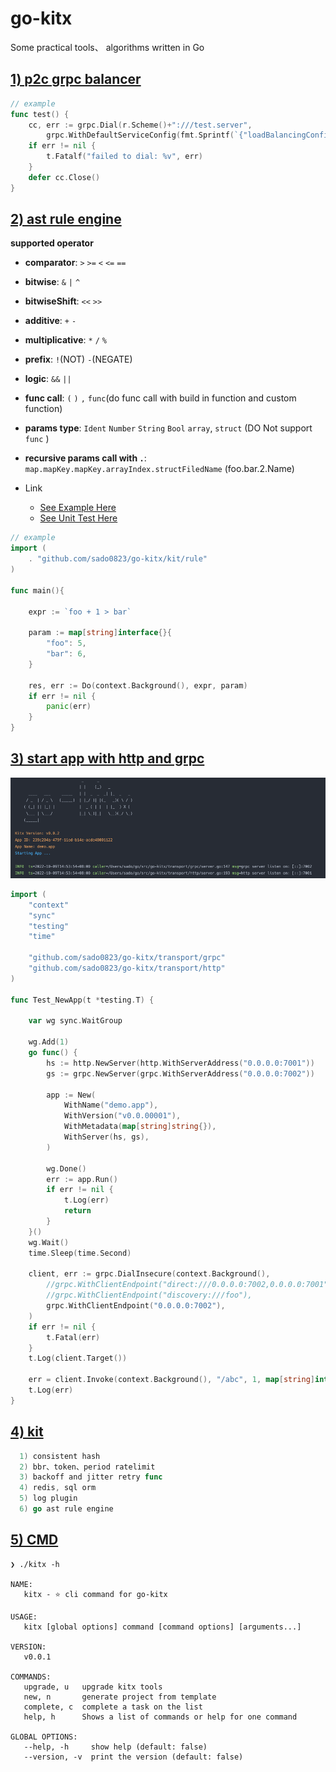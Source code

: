 # go-kitx



Some practical tools、 algorithms written in Go


## [**1) p2c grpc balancer**](https://github.com/sado0823/go-kitx/tree/master/grpc/balancer/p2c)
```go
// example
func test() {
    cc, err := grpc.Dial(r.Scheme()+":///test.server",
        grpc.WithDefaultServiceConfig(fmt.Sprintf(`{"loadBalancingConfig": [{"%s":{}}]}`, p2c.Name)))
    if err != nil {
        t.Fatalf("failed to dial: %v", err)
    }
    defer cc.Close()
}
```

## [**2) ast rule engine**](https://github.com/sado0823/go-kitx/tree/master/kit/rule)

__supported operator__

* **comparator**: `>` `>=` `<` `<=` `==`

* **bitwise**: `&` `|` `^`

* **bitwiseShift**: `<<` `>>`

* **additive**: `+` `-`

* **multiplicative**: `*` `/` `%`

* **prefix**: `!`(NOT)  `-`(NEGATE)

* **logic**: `&&` `||`

* **func call**: `(` `)` `,` `func`(do func call with build in function and custom function)

* **params type**: `Ident` `Number` `String` `Bool` `array`, `struct` (DO Not support `func` )

* **recursive params call with `.`**: `map.mapKey.mapKey.arrayIndex.structFiledName` (foo.bar.2.Name)

* Link
  * [See Example Here](https://github.com/sado0823/go-kitx/blob/master/kit/rule/example_test.go)
  * [See Unit Test Here](https://github.com/sado0823/go-kitx/blob/master/kit/rule/rule_params_test.go)

```go
// example
import (
    . "github.com/sado0823/go-kitx/kit/rule"
)

func main(){

    expr := `foo + 1 > bar`
	
    param := map[string]interface{}{
        "foo": 5,
        "bar": 6,
    }
	
    res, err := Do(context.Background(), expr, param)
    if err != nil {
        panic(err)
    }
}

```


## [**3) start app with http and grpc**](https://github.com/sado0823/go-kitx/tree/master)

![img.png](docs/image/img.png)

```go
import (
    "context"
    "sync"
    "testing"
    "time"
	
    "github.com/sado0823/go-kitx/transport/grpc"
    "github.com/sado0823/go-kitx/transport/http"
)

func Test_NewApp(t *testing.T) {

	var wg sync.WaitGroup

	wg.Add(1)
	go func() {
		hs := http.NewServer(http.WithServerAddress("0.0.0.0:7001"))
		gs := grpc.NewServer(grpc.WithServerAddress("0.0.0.0:7002"))

		app := New(
			WithName("demo.app"),
			WithVersion("v0.0.00001"),
			WithMetadata(map[string]string{}),
			WithServer(hs, gs),
		)

		wg.Done()
		err := app.Run()
		if err != nil {
			t.Log(err)
			return
		}
	}()
	wg.Wait()
	time.Sleep(time.Second)

	client, err := grpc.DialInsecure(context.Background(),
		//grpc.WithClientEndpoint("direct:///0.0.0.0:7002,0.0.0.0:7001"),
		//grpc.WithClientEndpoint("discovery:///foo"),
		grpc.WithClientEndpoint("0.0.0.0:7002"),
	)
	if err != nil {
		t.Fatal(err)
	}
	t.Log(client.Target())

	err = client.Invoke(context.Background(), "/abc", 1, map[string]interface{}{})
	t.Log(err)
}
```

## [**4) kit**]()
```go
  1) consistent hash
  2) bbr、token、period ratelimit
  3) backoff and jitter retry func
  4) redis, sql orm
  5) log plugin
  6) go ast rule engine
```

## [**5) CMD**](https://github.com/sado0823/go-kitx/tree/master/cmd)
```shell
❯ ./kitx -h   
    
NAME:
   kitx - ⭐️ cli command for go-kitx

USAGE:
   kitx [global options] command [command options] [arguments...]

VERSION:
   v0.0.1

COMMANDS:
   upgrade, u   upgrade kitx tools
   new, n       generate project from template
   complete, c  complete a task on the list
   help, h      Shows a list of commands or help for one command

GLOBAL OPTIONS:
   --help, -h     show help (default: false)
   --version, -v  print the version (default: false)
    
```